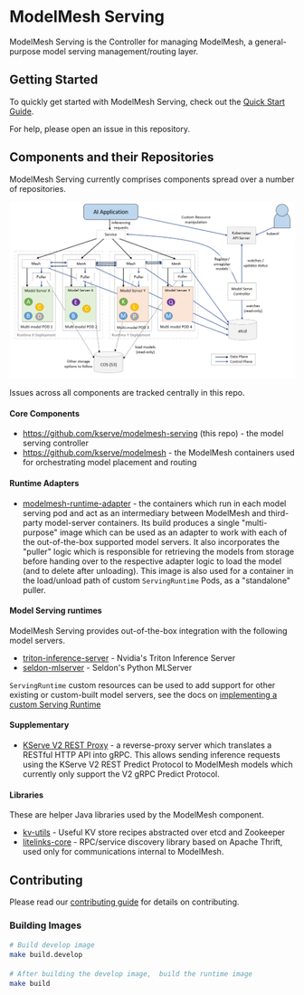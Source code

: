 # ModelMesh Serving

ModelMesh Serving is the Controller for managing ModelMesh, a general-purpose model serving management/routing layer.

## Getting Started

To quickly get started with ModelMesh Serving, check out the [Quick Start Guide](./docs/quickstart.md).

For help, please open an issue in this repository.

## Components and their Repositories

ModelMesh Serving currently comprises components spread over a number of repositories.

![Architecture Image](./docs/images/0.2.0-highlevel.png)

Issues across all components are tracked centrally in this repo.

#### Core Components

- https://github.com/kserve/modelmesh-serving (this repo) - the model serving controller
- https://github.com/kserve/modelmesh - the ModelMesh containers used for orchestrating model placement and routing

#### Runtime Adapters

- [modelmesh-runtime-adapter](https://github.com/kserve/modelmesh-runtime-adapter) - the containers which run in each model serving pod and act as an intermediary between ModelMesh and third-party model-server containers. Its build produces a single "multi-purpose" image which can be used as an adapter to work with each of the out-of-the-box supported model servers. It also incorporates the "puller" logic which is responsible for retrieving the models from storage before handing over to the respective adapter logic to load the model (and to delete after unloading). This image is also used for a container in the load/unload path of custom `ServingRuntime` Pods, as a "standalone" puller.

#### Model Serving runtimes

ModelMesh Serving provides out-of-the-box integration with the following model servers.

- [triton-inference-server](https://github.com/triton-inference-server/server) - Nvidia's Triton Inference Server
- [seldon-mlserver](https://github.com/SeldonIO/MLServer) - Seldon's Python MLServer

`ServingRuntime` custom resources can be used to add support for other existing or custom-built model servers, see the docs on [implementing a custom Serving Runtime](./docs/runtimes/custom_runtimes.md)

#### Supplementary

- [KServe V2 REST Proxy](https://github.com/kserve/rest-proxy) - a reverse-proxy server which translates a RESTful HTTP API into gRPC. This allows sending inference requests using the KServe V2 REST Predict Protocol to ModelMesh models which currently only support the V2 gRPC Predict Protocol.

#### Libraries

These are helper Java libraries used by the ModelMesh component.

- [kv-utils](https://github.com/IBM/kv-utils) - Useful KV store recipes abstracted over etcd and Zookeeper
- [litelinks-core](https://github.com/IBM/litelinks-core) - RPC/service discovery library based on Apache Thrift, used only for communications internal to ModelMesh.

## Contributing

Please read our [contributing guide](./CONTRIBUTING.md) for details on contributing.

### Building Images

```bash
# Build develop image
make build.develop

# After building the develop image,  build the runtime image
make build
```
